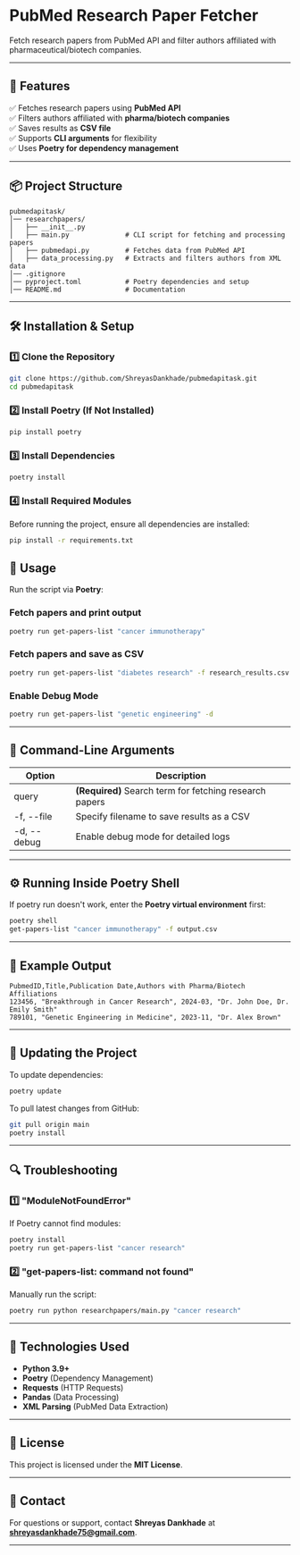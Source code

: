 # **PubMed Research Paper Fetcher**

Fetch research papers from PubMed API and filter authors affiliated with pharmaceutical/biotech companies.

---

## **📌 Features**
✅ Fetches research papers using **PubMed API**  
✅ Filters authors affiliated with **pharma/biotech companies**  
✅ Saves results as **CSV file**  
✅ Supports **CLI arguments** for flexibility  
✅ Uses **Poetry for dependency management**  

---

## **📦 Project Structure**
```
pubmedapitask/
│── researchpapers/
│   ├── __init__.py
│   ├── main.py              # CLI script for fetching and processing papers
│   ├── pubmedapi.py         # Fetches data from PubMed API
│   ├── data_processing.py   # Extracts and filters authors from XML data
│── .gitignore
│── pyproject.toml           # Poetry dependencies and setup
│── README.md                # Documentation
```

---

## **🛠 Installation & Setup**
### **1️⃣ Clone the Repository**
```bash
git clone https://github.com/ShreyasDankhade/pubmedapitask.git
cd pubmedapitask
```

### **2️⃣ Install Poetry (If Not Installed)**
```bash
pip install poetry
```

### **3️⃣ Install Dependencies**
```bash
poetry install
```

### **4️⃣ Install Required Modules**
Before running the project, ensure all dependencies are installed:
```bash
pip install -r requirements.txt
```


## **🚀 Usage**
Run the script via **Poetry**:

### **Fetch papers and print output**
```bash
poetry run get-papers-list "cancer immunotherapy"
```

### **Fetch papers and save as CSV**
```bash
poetry run get-papers-list "diabetes research" -f research_results.csv
```

### **Enable Debug Mode**
```bash
poetry run get-papers-list "genetic engineering" -d
```

---

## **🔧 Command-Line Arguments**
| Option | Description |
|--------|-------------|
| query | **(Required)** Search term for fetching research papers |
| -f, --file | Specify filename to save results as a CSV |
| -d, --debug | Enable debug mode for detailed logs |

---

## **⚙️ Running Inside Poetry Shell**
If poetry run doesn't work, enter the **Poetry virtual environment** first:
```bash
poetry shell
get-papers-list "cancer immunotherapy" -f output.csv
```

---

## **📜 Example Output**
```csv
PubmedID,Title,Publication Date,Authors with Pharma/Biotech Affiliations
123456, "Breakthrough in Cancer Research", 2024-03, "Dr. John Doe, Dr. Emily Smith"
789101, "Genetic Engineering in Medicine", 2023-11, "Dr. Alex Brown"
```

---

## **🔄 Updating the Project**
To update dependencies:
```bash
poetry update
```

To pull latest changes from GitHub:
```bash
git pull origin main
poetry install
```

---

## **🔍 Troubleshooting**
### **1️⃣ "ModuleNotFoundError"**
If Poetry cannot find modules:
```bash
poetry install
poetry run get-papers-list "cancer research"
```

### **2️⃣ "get-papers-list: command not found"**
Manually run the script:
```bash
poetry run python researchpapers/main.py "cancer research"
```

---

## **📌 Technologies Used**
- **Python 3.9+**
- **Poetry** (Dependency Management)
- **Requests** (HTTP Requests)
- **Pandas** (Data Processing)
- **XML Parsing** (PubMed Data Extraction)

---

## **📜 License**
This project is licensed under the **MIT License**.

---

## **📧 Contact**
For questions or support, contact **Shreyas Dankhade** at **shreyasdankhade75@gmail.com**.

---
